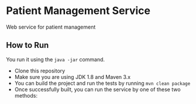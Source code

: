 # Patient Management Service
Web service for patient management
## How to Run
You run it using the ``java -jar`` command.
* Clone this repository 
* Make sure you are using JDK 1.8 and Maven 3.x
* You can build the project and run the tests by running ``mvn clean package``
* Once successfully built, you can run the service by one of these two methods:

